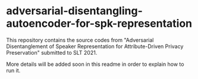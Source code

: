 # adversarial-disentangling-autoencoder-for-spk-representation

This repository contains the source codes from "Adversarial Disentanglement of Speaker Representation for Attribute-Driven Privacy Preservation" submitted to SLT 2021.

More details will be added soon in this readme in order to explain how to run it.
